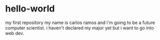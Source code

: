 # hello-world
my first repository
my name is carlos ramos and i'm going to be a future computer scientist. i haven't declared my major yet but i want to go into web dev.
